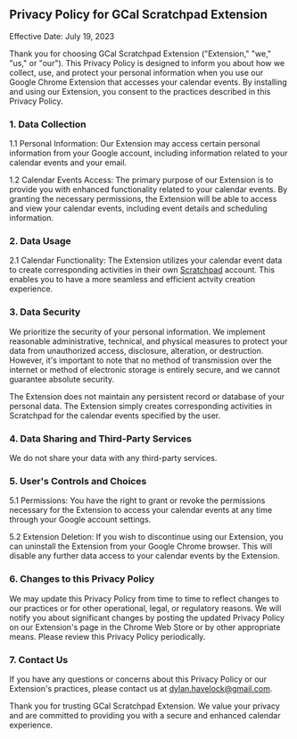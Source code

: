 ## Privacy Policy for GCal Scratchpad Extension

Effective Date: July 19, 2023

Thank you for choosing GCal Scratchpad Extension ("Extension," "we," "us," or "our"). This Privacy Policy is designed to inform you about how we collect, use, and protect your personal information when you use our Google Chrome Extension that accesses your calendar events. By installing and using our Extension, you consent to the practices described in this Privacy Policy.

### 1. Data Collection

1.1 Personal Information: Our Extension may access certain personal information from your Google account, including information related to your calendar events and your email.

1.2 Calendar Events Access: The primary purpose of our Extension is to provide you with enhanced functionality related to your calendar events. By granting the necessary permissions, the Extension will be able to access and view your calendar events, including event details and scheduling information.

### 2. Data Usage

2.1 Calendar Functionality: The Extension utilizes your calendar event data to create corresponding activities in their own [Scratchpad](https://www.scratchpad.com/) account. This enables you to have a more seamless and efficient actvity creation experience.

### 3. Data Security

We prioritize the security of your personal information. We implement reasonable administrative, technical, and physical measures to protect your data from unauthorized access, disclosure, alteration, or destruction. However, it's important to note that no method of transmission over the internet or method of electronic storage is entirely secure, and we cannot guarantee absolute security.

The Extension does not maintain any persistent record or database of your personal data. The Extension simply creates corresponding activities in Scratchpad for the calendar events specified by the user.

### 4. Data Sharing and Third-Party Services

We do not share your data with any third-party services.

### 5. User's Controls and Choices

5.1 Permissions: You have the right to grant or revoke the permissions necessary for the Extension to access your calendar events at any time through your Google account settings.

5.2 Extension Deletion: If you wish to discontinue using our Extension, you can uninstall the Extension from your Google Chrome browser. This will disable any further data access to your calendar events by the Extension.

### 6. Changes to this Privacy Policy

We may update this Privacy Policy from time to time to reflect changes to our practices or for other operational, legal, or regulatory reasons. We will notify you about significant changes by posting the updated Privacy Policy on our Extension's page in the Chrome Web Store or by other appropriate means. Please review this Privacy Policy periodically.

### 7. Contact Us

If you have any questions or concerns about this Privacy Policy or our Extension's practices, please contact us at dylan.havelock@gmail.com.

Thank you for trusting GCal Scratchpad Extension. We value your privacy and are committed to providing you with a secure and enhanced calendar experience.
